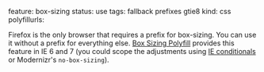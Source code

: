 feature: box-sizing
status: use
tags: fallback prefixes gtie8
kind: css
polyfillurls:

Firefox is the only browser that requires a prefix for box-sizing. You can use it without a prefix for everything else. [Box Sizing Polyfill](https://github.com/Schepp/box-sizing-polyfill) provides this feature in IE 6 and 7 (you could scope the adjustments using [IE conditionals](http://paulirish.com/2008/conditional-stylesheets-vs-css-hacks-answer-neither/) or Modernizr's `no-box-sizing`).
